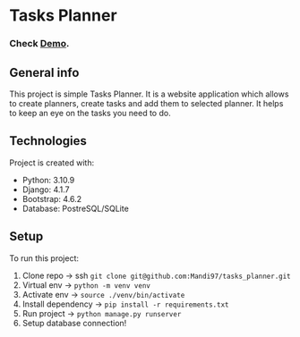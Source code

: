 # Tasks Planner
### Check [Demo](https://tasks-planner.herokuapp.com/).

## General info
This project is simple Tasks Planner. 
It is a website application which allows to create planners, create tasks and add them to selected planner.
It helps to keep an eye on the tasks you need to do.

## Technologies
Project is created with:
* Python: 3.10.9
* Django: 4.1.7
* Bootstrap: 4.6.2
* Database: PostreSQL/SQLite

## Setup
To run this project:

1. Clone repo -> ssh `git clone git@github.com:Mandi97/tasks_planner.git`
2. Virtual env -> `python -m venv venv`
3. Activate env -> `source ./venv/bin/activate`
4. Install dependency -> `pip install -r requirements.txt`
5. Run project -> `python manage.py runserver`
6. Setup database connection!

